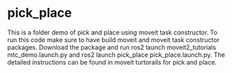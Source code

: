 # pick_place
This is a folder demo of pick and place using moveit task constructor. To run this code make sure to have build moveit and moveit task constructor packages. Download the package and run  ros2 launch moveit2_tutorials mtc_demo.launch.py and ros2 launch pick_place pick_place.launch.py. 
The detailed instructions can be found in moveit turtorails for pick and place.
